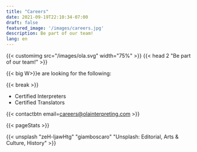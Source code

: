 ```yaml
---
title: "Careers"
date: 2021-09-19T22:10:34-07:00
draft: false
featured_image: '/images/careers.jpg'
description: Be part of our team!
lang: en
---
```


{{< customimg src="/images/ola.svg" width="75%" >}}
{{< head 2 "Be part of our team!" >}}

{{< big W>}}e are looking for the following:

{{< break >}}
- Certified Interpreters
- Certified Translators

{{< contactbtn email=careers@olainterpreting.com >}}

{{< pageStats >}}

{{< unsplash "zeH-ljawHtg" "giamboscaro" "Unsplash: Editorial, Arts & Culture, History" >}}
